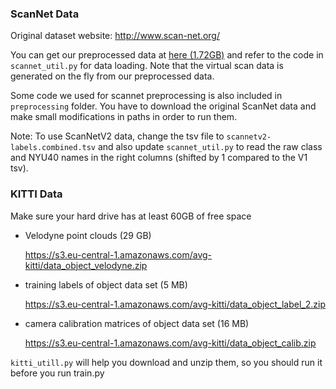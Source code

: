 ### ScanNet Data

Original dataset website: <a href="http://www.scan-net.org/">http://www.scan-net.org/</a>

You can get our preprocessed data at <a href="https://shapenet.cs.stanford.edu/media/scannet_data_pointnet2.zip">here (1.72GB)</a> and refer to the code in `scannet_util.py` for data loading. Note that the virtual scan data is generated on the fly from our preprocessed data.

Some code we used for scannet preprocessing is also included in `preprocessing` folder. You have to download the original ScanNet data and make small modifications in paths in order to run them.

Note: To use ScanNetV2 data, change the tsv file to `scannetv2-labels.combined.tsv` and also update `scannet_util.py` to read the raw class and NYU40 names in the right columns (shifted by 1 compared to the V1 tsv).

### KITTI Data

Make sure your hard drive has at least 60GB of free space

- Velodyne point clouds (29 GB) 

    https://s3.eu-central-1.amazonaws.com/avg-kitti/data_object_velodyne.zip

- training labels of object data set (5 MB)

    https://s3.eu-central-1.amazonaws.com/avg-kitti/data_object_label_2.zip

- camera calibration matrices of object data set (16 MB)

    https://s3.eu-central-1.amazonaws.com/avg-kitti/data_object_calib.zip

`kitti_utill.py` will help you download and unzip them, so you should run it before you run train.py